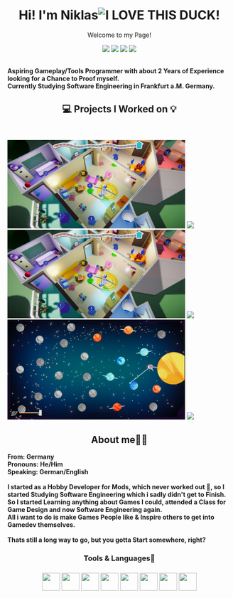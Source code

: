 <p>
    <h1 align="center">Hi! I'm Niklas<img src="https://drive.google.com/uc?export=view&id=1Q44OP2RlaMQsM9oEzcc0hRmT4v8b5ycN" width="40" title="I LOVE THIS DUCK!"></h1>
</p>

<p align="center">Welcome to my Page!</p>

<p align="center">
    <a href="https://www.linkedin.com/in/niklasschmiedel/" alt="LinkedIn">
        <img src="https://img.shields.io/badge/-LinkedIn-0A66C2?style=for-the-badge&logo=linkedin" /></a>
    <a href="https://descus.itch.io" alt="ItchIO">
        <img src="https://img.shields.io/badge/-Itch.io-FA5C5C?style=for-the-badge&logo=itchdotio&logoColor=white" /></a>
   <a href="https://descus.itch.io" alt="Portfolio">
        <img src="https://img.shields.io/badge/-Portfolio-68BC71?style=for-the-badge&logo=data:image/png;base64,iVBORw0KGgoAAAANSUhEUgAAAB4AAAAeCAYAAAA7MK6iAAAABmJLR0QA/wD/AP+gvaeTAAABIUlEQVRIie2UPU7DQBCFv0kMFKnoEVUkoKGDKhIt4gb0CC6FuAASDSegpeEA0BAnbUokQOJRJBGLccjsOrZA8uvWqzff/OwYWv1VSTqRNNSXniUdNwHO9VPDKgGLlaxa3zpjYSXAVrV+LFVuZttFsGqGAmBmBpAl+h+AS2AdOAUOkzOJmNWtpG7gyyRde81VwPsl3n4sOGXGPTN7KYDXgDePeT7jjhMWalDy7SghzlQRrX6S1A98O5Iem2g1wCtwF1S74TXOW/2v9vgeuAIms/MmcAYcJGXiHNGNgh0OvNnszj3jWPDeL4nvxoBjZ9w1s48F4A7wzpIVTdrjRdDgzv1Aox6Xsysupfy5Vg4eNcDLy8AXwLhG6Ag4rzF+q1ZTfQLRWH2uDUgVBwAAAABJRU5ErkJggg=="/></a>
    <a href="https://twitter.com/Descus1" alt="Twitter">
        <img src="https://img.shields.io/badge/-Twitter-1DA1F2?style=for-the-badge&logo=twitter&logoColor=white" /></a>
</p>
<br />
<b align="left" >
    Aspiring Gameplay/Tools Programmer with about 2 Years of Experience looking for a Chance to Proof myself. <br>
    Currently Studying Software Engineering in Frankfurt a.M. Germany.
</b>
<br />

<h2 align="center">💻 Projects I Worked on 💡</h2>
<br />

<p align="center">
    <div>
        <img width="400" src="https://github.com/Descus/Descus/blob/main/MonsterWG.jpg?raw=true" />
        <a href="https://github.com/Descus/Fabeled-Carnage">
            <img align="" src="https://github-readme-stats.vercel.app/api/pin/?username=descus&repo=fabeled-carnage&theme=tokyonight" />
        </a>
    </div>
    <div>
        <img width="400" src="https://github.com/Descus/Descus/blob/main/MonsterWG.jpg?raw=true" />
        <a href="https://github.com/Descus/MonsterWG">
            <img align="" src="https://github-readme-stats.vercel.app/api/pin/?username=Descus&repo=MonsterWG&theme=tokyonight" />
        </a>
    </div>
    <div>
        <img width="400" src="https://github.com/Descus/Descus/blob/main/Sunsmashers.png" />
        <a href="https://github.com/Jammers-Inc/SunSmashers">
            <img align="" src="https://github-readme-stats.vercel.app/api/pin/?username=Jammers-Inc&repo=SunSmashers&theme=tokyonight" />
        </a>
    <div>  
</p>
<h2 align="center">About me🙋‍♂️</h2>
<b align="center">
    From: Germany <br>
    Pronouns: He/Him <br>
    Speaking: German/English
</b>
<br><br>
    <b align="left" >
        I started as a Hobby Developer for Mods, which never worked out 😬, so I started Studying Software Engineering which i sadly didn't get to Finish.<br>
        So I started Learning anything about Games I could, attended a Class for Game Design and now Software Engineering again.<br>
        All i want to do is make Games People like & Inspire others to get into Gamedev themselves.<br> <br>
        Thats still a long way to go, but you gotta Start somewhere, right?
    </b>
<h3 align="center">Tools & Languages🔧<h3>
    <p align="center">
        <img src="https://cdn.jsdelivr.net/gh/devicons/devicon/icons/cplusplus/cplusplus-original.svg" width="40" height="40"/>
        <img src="https://cdn.jsdelivr.net/gh/devicons/devicon/icons/csharp/csharp-original.svg" width="40" height="40" />
        <img src="https://cdn.jsdelivr.net/gh/devicons/devicon/icons/java/java-original.svg" width="40" height="40"/>
        <img src="https://cdn.jsdelivr.net/gh/devicons/devicon/icons/python/python-original.svg" width="40" height="40"/>
        <img src="https://cdn.jsdelivr.net/gh/devicons/devicon/icons/lua/lua-original.svg" width="40" height="40"/>
        <img src="https://cdn.jsdelivr.net/gh/devicons/devicon/icons/git/git-original.svg" width="40" height="40"/>
        <img src="https://cdn.jsdelivr.net/gh/devicons/devicon/icons/visualstudio/visualstudio-plain.svg" width="40" height="40"/>
        <img src="https://cdn.jsdelivr.net/gh/devicons/devicon/icons/intellij/intellij-original.svg" width="40" height="40"/> 
    </p>
